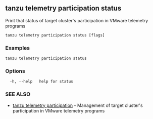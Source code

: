## tanzu telemetry participation status

Print that status of target cluster's participation in VMware telemetry programs

```
tanzu telemetry participation status [flags]
```

### Examples

```
tanzu telemetry participation status
```

### Options

```
  -h, --help   help for status
```

### SEE ALSO

* [tanzu telemetry participation](tanzu_telemetry_participation.md)	 - Management of target cluster's participation in VMware telemetry programs

